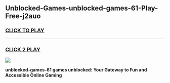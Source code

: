 
## Unblocked-Games-unblocked-games-61-Play-Free-j2auo
<h3>
<a href="https://premium76.site?title=unblocked-games-61&ref=17A">CLICK TO PLAY</a></h3>
<hr>

<h3>
<a href="https://premium76.site?title=unblocked-games-61&ref=17A">CLICK 2 PLAY</a>
  
</h3>

<a href="https://premium76.site?title=unblocked-games-61&ref=17A"><img src="https://clearcache.store/games.png"></a>


**unblocked-games-61 games unblocked: Your Gateway to Fun and Accessible Online Gaming**
